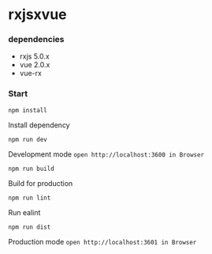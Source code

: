 # rxjsxvue
### dependencies
- rxjs 5.0.x
- vue 2.0.x
- vue-rx
### Start

```
npm install
```
Install dependency

```
npm run dev
```
Development mode `open http://localhost:3600 in Browser`

```
npm run build
```
Build for production

```
npm run lint
```
Run ealint

```
npm run dist
```
Production mode `open http://localhost:3601 in Browser`